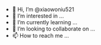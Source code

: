 - 👋 Hi, I’m @xiaowoniu521
- 👀 I’m interested in ...
- 🌱 I’m currently learning ...
- 💞️ I’m looking to collaborate on ...
- 📫 How to reach me ...

<!---
xiaowoniu521/xiaowoniu521 is a ✨ special ✨ repository because its `README.md` (this file) appears on your GitHub profile.
You can click the Preview link to take a look at your changes.
--->











